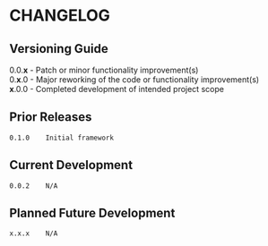 # CHANGELOG

## Versioning Guide

0.0.**x** - Patch or minor functionality improvement(s)  
0.**x**.0 - Major reworking of the code or functionality improvement(s)  
**x**.0.0 - Completed development of intended project scope

## Prior Releases

    0.1.0    Initial framework

## Current Development

    0.0.2    N/A

## Planned Future Development

    x.x.x    N/A
